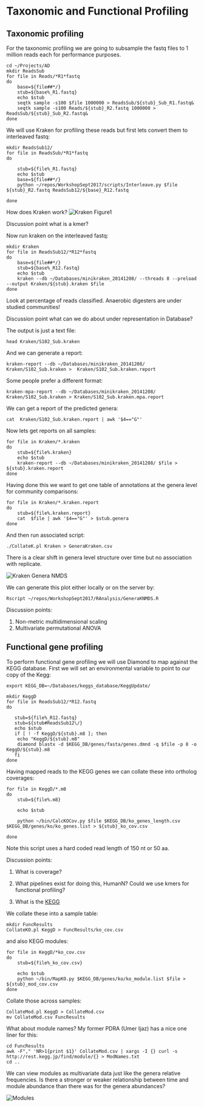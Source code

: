 # Taxonomic and Functional Profiling


## Taxonomic profiling

For the taxonomic profiling we are going to subsample the fastq files to 1 million reads each 
for performance purposes.

```
cd ~/Projects/AD
mkdir ReadsSub
for file in Reads/*R1*fastq
do
    base=${file##*/}
    stub=${base%_R1.fastq}
    echo $stub
    seqtk sample -s100 $file 1000000 > ReadsSub/${stub}_Sub_R1.fastq&
    seqtk sample -s100 Reads/${stub}_R2.fastq 1000000 > ReadsSub/${stub}_Sub_R2.fastq&
done
```

We will use Kraken for profiling these reads but first lets convert them to interleaved fastq:

```
mkdir ReadsSub12/
for file in ReadsSub/*R1*fastq
do
    
    stub=${file%_R1.fastq}
    echo $stub
    base=${file##*/}
    python ~/repos/WorkshopSept2017/scripts/Interleave.py $file ${stub}_R2.fastq ReadsSub12/${base}_R12.fastq
    
done

```

How does Kraken work?
![Kraken Figure1](Figures/KrakenFig.jpg)

Discussion point what is a kmer?

Now run kraken on the interleaved fastq:
```
mkdir Kraken
for file in ReadsSub12/*R12*fastq
do
    base=${file##*/}
    stub=${base%_R12.fastq}
    echo $stub
    kraken --db ~/Databases/minikraken_20141208/ --threads 8 --preload --output Kraken/${stub}.kraken $file
done
```

Look at percentage of reads classified. Anaerobic digesters are under studied communities!

Discussion point what can we do about under representation in Database?

The output is just a text file:

```
head Kraken/S102_Sub.kraken
```

And we can generate a report:

```
kraken-report --db ~/Databases/minikraken_20141208/  Kraken/S102_Sub.kraken >  Kraken/S102_Sub.kraken.report
```

Some people prefer a different format:
```
kraken-mpa-report --db ~/Databases/minikraken_20141208/ Kraken/S102_Sub.kraken > Kraken/S102_Sub.kraken.mpa.report
```

We can get a report of the predicted genera:
```
cat  Kraken/S102_Sub.kraken.report | awk '$4=="G"'
```

Now lets get reports on all samples:
```
for file in Kraken/*.kraken
do
    stub=${file%.kraken}
    echo $stub
    kraken-report --db ~/Databases/minikraken_20141208/ $file >  ${stub}.kraken.report
done
```

Having done this we want to get one table of annotations at the genera level for community comparisons:

```
for file in Kraken/*.kraken.report
do
    stub=${file%.kraken.report}
    cat  $file | awk '$4=="G"' > $stub.genera
done
```

And then run associated script:
```
./CollateK.pl Kraken > GeneraKraken.csv
```
There is a clear shift in genera level structure over time but no association with replicate.

![Kraken Genera NMDS](Figures/GeneraKNMDS.png)

We can generate this plot either locally or on the server by:

```
Rscript ~/repos/WorkshopSept2017/RAnalysis/GeneraKNMDS.R 
```

Discussion points:
1. Non-metric multidimensional scaling
2. Multivariate permutational ANOVA

<a name="functionalprofiling"/>

## Functional gene profiling

To perform functional gene profiling we will use Diamond to map against the KEGG database. 
First we will set an environmental variable to point to our copy of the Kegg:
```
export KEGG_DB=~/Databases/keggs_database/KeggUpdate/
```
```
mkdir KeggD
for file in ReadsSub12/*R12.fastq
do 
   
   stub=${file%_R12.fastq}
   stub=${stub#ReadsSub12\/}
   echo $stub
   if [ ! -f KeggD/${stub}.m8 ]; then
    echo "KeggD/${stub}.m8"
    diamond blastx -d $KEGG_DB/genes/fasta/genes.dmnd -q $file -p 8 -o KeggD/${stub}.m8
   fi
done
```

Having mapped reads to the KEGG genes we can collate these into ortholog coverages:
```
for file in KeggD/*.m8
do
    stub=${file%.m8}

    echo $stub
    
    python ~/bin/CalcKOCov.py $file $KEGG_DB/ko_genes_length.csv $KEGG_DB/genes/ko/ko_genes.list > ${stub}_ko_cov.csv

done
```

Note this script uses a hard coded read length of 150 nt or 50 aa.

Discussion points:

1. What is coverage?

2. What pipelines exist for doing this, HumanN? Could we use kmers for functional profiling?

3. What is the [KEGG](http://www.genome.jp/kegg/pathway.html)

We collate these into a sample table:
```
mkdir FuncResults
CollateKO.pl KeggD > FuncResults/ko_cov.csv
```

and also KEGG modules:
```
for file in KeggD/*ko_cov.csv
do
    stub=${file%_ko_cov.csv}

    echo $stub
    python ~/bin/MapKO.py $KEGG_DB/genes/ko/ko_module.list $file > ${stub}_mod_cov.csv 
done
```

Collate those across samples:
```
CollateMod.pl KeggD > CollateMod.csv
mv CollateMod.csv FuncResults
```

What about module names? My former PDRA (Umer Ijaz) has a nice one liner for this:

```
cd FuncResults
awk -F"," 'NR>1{print $1}' CollateMod.csv | xargs -I {} curl -s http://rest.kegg.jp/find/module/{} > ModNames.txt
cd ..
```

We can view modules as multivariate data just like the genera relative frequencies. Is there a stronger or weaker relationship between time and module abundance than there was 
for the genera abundances?

![Modules](Figures/Modules.png)